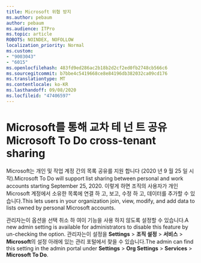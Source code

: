 ```yaml
---
title: Microsoft 위협 방지
ms.author: pebaum
author: pebaum
ms.audience: ITPro
ms.topic: article
ROBOTS: NOINDEX, NOFOLLOW
localization_priority: Normal
ms.custom:
- "9003043"
- "6015"
ms.openlocfilehash: 483fd9ed286ac2b18b2d2cf2ed0fb2748cb566c6
ms.sourcegitcommit: b7bbe4c5419668ce8e84196db382032ca09cd176
ms.translationtype: MT
ms.contentlocale: ko-KR
ms.lasthandoff: 09/08/2020
ms.locfileid: "47406597"
---
```

# <a name="microsoft-to-do-cross-tenant-sharing"></a><span data-ttu-id="7b97a-102">Microsoft를 통해 교차 테 넌 트 공유</span><span class="sxs-lookup"><span data-stu-id="7b97a-102">Microsoft To Do cross-tenant sharing</span></span>

<span data-ttu-id="7b97a-103">Microsoft는 개인 및 작업 계정 간의 목록 공유를 지원 합니다 (2020 년 9 월 25 일 시작).</span><span class="sxs-lookup"><span data-stu-id="7b97a-103">Microsoft To Do will support list sharing between personal and work accounts starting September 25, 2020.</span></span> <span data-ttu-id="7b97a-104">이렇게 하면 조직의 사용자가 개인 Microsoft 계정에서 소유한 목록에 연결 하 고, 보고, 수정 하 고, 데이터를 추가할 수 있습니다.</span><span class="sxs-lookup"><span data-stu-id="7b97a-104">This lets users in your organization join, view, modify, and add data to lists owned by personal Microsoft accounts.</span></span>

<span data-ttu-id="7b97a-105">관리자는이 옵션을 선택 취소 하 여이 기능을 사용 하지 않도록 설정할 수 있습니다.</span><span class="sxs-lookup"><span data-stu-id="7b97a-105">A new admin setting is available for administrators to disable this feature by un-checking the option.</span></span>
<span data-ttu-id="7b97a-106">관리자는이 설정을 **Settings**  >  **조직 설정**  >  **서비스**  >  **Microsoft**의 설정 아래에 있는 관리 포털에서 찾을 수 있습니다.</span><span class="sxs-lookup"><span data-stu-id="7b97a-106">The admin can find this setting in the admin portal under **Settings** > **Org Settings** > **Services** > **Microsoft To Do**.</span></span>
